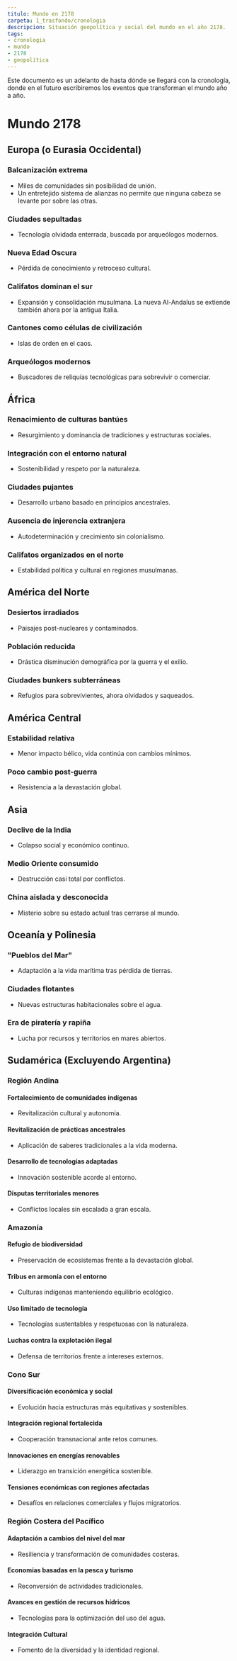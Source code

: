 ```yaml
---
titulo: Mundo en 2178
carpeta: 1_trasfondo/cronologia
descripcion: Situación geopolítica y social del mundo en el año 2178.
tags:
- cronologia
- mundo
- 2178
- geopolítica
---
```


Este documento es un adelanto de hasta dónde se llegará con la cronología, donde en el futuro escribiremos los eventos que transforman el mundo año a año.

# Mundo 2178

## Europa (o Eurasia Occidental)

### Balcanización extrema
- Miles de comunidades sin posibilidad de unión.
- Un entretejido sistema de alianzas no permite que ninguna cabeza se levante por sobre las otras.

### Ciudades sepultadas
- Tecnología olvidada enterrada, buscada por arqueólogos modernos.

### Nueva Edad Oscura
- Pérdida de conocimiento y retroceso cultural.

### Califatos dominan el sur
- Expansión y consolidación musulmana. La nueva Al-Andalus se extiende también ahora por la antigua Italia.

### Cantones como células de civilización
- Islas de orden en el caos.

### Arqueólogos modernos
- Buscadores de reliquias tecnológicas para sobrevivir o comerciar.

## África

### Renacimiento de culturas bantúes
- Resurgimiento y dominancia de tradiciones y estructuras sociales.

### Integración con el entorno natural
- Sostenibilidad y respeto por la naturaleza.

### Ciudades pujantes
- Desarrollo urbano basado en principios ancestrales.

### Ausencia de injerencia extranjera
- Autodeterminación y crecimiento sin colonialismo.

### Califatos organizados en el norte
- Estabilidad política y cultural en regiones musulmanas.

## América del Norte

### Desiertos irradiados
- Paisajes post-nucleares y contaminados.

### Población reducida
- Drástica disminución demográfica por la guerra y el exilio.

### Ciudades bunkers subterráneas
- Refugios para sobrevivientes, ahora olvidados y saqueados.

## América Central

### Estabilidad relativa
- Menor impacto bélico, vida continúa con cambios mínimos.

### Poco cambio post-guerra
- Resistencia a la devastación global.

## Asia

### Declive de la India
- Colapso social y económico continuo.

### Medio Oriente consumido
- Destrucción casi total por conflictos.

### China aislada y desconocida
- Misterio sobre su estado actual tras cerrarse al mundo.

## Oceanía y Polinesia

### "Pueblos del Mar"
- Adaptación a la vida marítima tras pérdida de tierras.

### Ciudades flotantes
- Nuevas estructuras habitacionales sobre el agua.

### Era de piratería y rapiña
- Lucha por recursos y territorios en mares abiertos.

## Sudamérica (Excluyendo Argentina)

### Región Andina

#### Fortalecimiento de comunidades indígenas
- Revitalización cultural y autonomía.

#### Revitalización de prácticas ancestrales
- Aplicación de saberes tradicionales a la vida moderna.

#### Desarrollo de tecnologías adaptadas
- Innovación sostenible acorde al entorno.

#### Disputas territoriales menores
- Conflictos locales sin escalada a gran escala.

### Amazonía

#### Refugio de biodiversidad
- Preservación de ecosistemas frente a la devastación global.

#### Tribus en armonía con el entorno
- Culturas indígenas manteniendo equilibrio ecológico.

#### Uso limitado de tecnología
- Tecnologías sustentables y respetuosas con la naturaleza.

#### Luchas contra la explotación ilegal
- Defensa de territorios frente a intereses externos.

### Cono Sur

#### Diversificación económica y social
- Evolución hacia estructuras más equitativas y sostenibles.

#### Integración regional fortalecida
- Cooperación transnacional ante retos comunes.

#### Innovaciones en energías renovables
- Liderazgo en transición energética sostenible.

#### Tensiones económicas con regiones afectadas
- Desafíos en relaciones comerciales y flujos migratorios.

### Región Costera del Pacífico

#### Adaptación a cambios del nivel del mar
- Resiliencia y transformación de comunidades costeras.

#### Economías basadas en la pesca y turismo
- Reconversión de actividades tradicionales.

#### Avances en gestión de recursos hídricos
- Tecnologías para la optimización del uso del agua.

#### Integración Cultural
- Fomento de la diversidad y la identidad regional.
